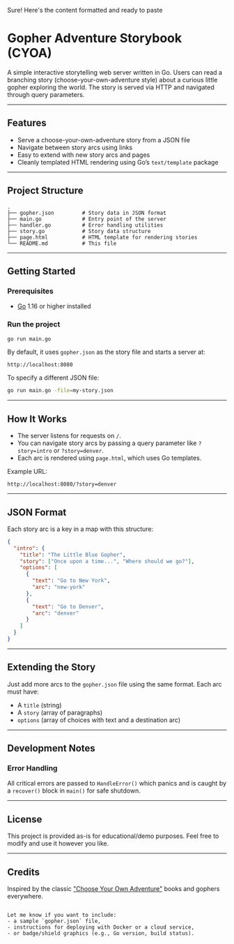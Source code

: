 Sure! Here's the content formatted and ready to paste

# Gopher Adventure Storybook (CYOA)

A simple interactive storytelling web server written in Go. Users can read a branching story (choose-your-own-adventure style) about a curious little gopher exploring the world. The story is served via HTTP and navigated through query parameters.

---

## Features

- Serve a choose-your-own-adventure story from a JSON file
- Navigate between story arcs using links
- Easy to extend with new story arcs and pages
- Cleanly templated HTML rendering using Go’s `text/template` package

---

## Project Structure

```
.
├── gopher.json         # Story data in JSON format
├── main.go             # Entry point of the server
├── handler.go          # Error handling utilities
├── story.go            # Story data structure
├── page.html           # HTML template for rendering stories
└── README.md           # This file
```

---

## Getting Started

### Prerequisites

- [Go](https://golang.org/dl/) 1.16 or higher installed

### Run the project

```bash
go run main.go
```

By default, it uses `gopher.json` as the story file and starts a server at:

```
http://localhost:8080
```

To specify a different JSON file:

```bash
go run main.go -file=my-story.json
```

---

## How It Works

- The server listens for requests on `/`.
- You can navigate story arcs by passing a query parameter like `?story=intro` or `?story=denver`.
- Each arc is rendered using `page.html`, which uses Go templates.

Example URL:

```
http://localhost:8080/?story=denver
```

---

## JSON Format

Each story arc is a key in a map with this structure:

```json
{
  "intro": {
    "title": "The Little Blue Gopher",
    "story": ["Once upon a time...", "Where should we go?"],
    "options": [
      {
        "text": "Go to New York",
        "arc": "new-york"
      },
      {
        "text": "Go to Denver",
        "arc": "denver"
      }
    ]
  }
}
```

---

## Extending the Story

Just add more arcs to the `gopher.json` file using the same format. Each arc must have:

- A `title` (string)
- A `story` (array of paragraphs)
- `options` (array of choices with text and a destination arc)

---

## Development Notes

### Error Handling

All critical errors are passed to `HandleError()` which panics and is caught by a `recover()` block in `main()` for safe shutdown.

---

## License

This project is provided as-is for educational/demo purposes. Feel free to modify and use it however you like.

---

## Credits

Inspired by the classic ["Choose Your Own Adventure"](https://en.wikipedia.org/wiki/Choose_Your_Own_Adventure) books and gophers everywhere.

```

Let me know if you want to include:
- a sample `gopher.json` file,
- instructions for deploying with Docker or a cloud service,
- or badge/shield graphics (e.g., Go version, build status).
```
